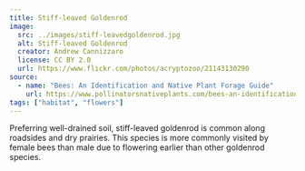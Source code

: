 ```yaml
---
title: Stiff-leaved Goldenrod
image:
  src: ../images/stiff-leavedgoldenrod.jpg
  alt: Stiff-leaved Goldenrod
  creator: Andrew Cannizzaro
  license: CC BY 2.0
  url: https://www.flickr.com/photos/acryptozoo/21143130290
source:
  - name: "Bees: An Identification and Native Plant Forage Guide"
    url: https://www.pollinatorsnativeplants.com/bees-an-identification-and-native-plant-forage-guide.html
tags: ["habitat", "flowers"]
---
```

Preferring well-drained soil, stiff-leaved goldenrod is common along roadsides and dry prairies. This species is more commonly visited by female bees than male due to flowering earlier than other goldenrod species.
